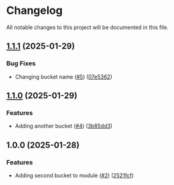# Changelog

All notable changes to this project will be documented in this file.

## [1.1.1](https://github.com/418error/terraform-test-module/compare/v1.1.0...v1.1.1) (2025-01-29)


### Bug Fixes

* Changing bucket name ([#5](https://github.com/418error/terraform-test-module/issues/5)) ([07e5362](https://github.com/418error/terraform-test-module/commit/07e536218f1b4b5de30df59df1db8c89e44d663c))

## [1.1.0](https://github.com/418error/terraform-test-module/compare/v1.0.0...v1.1.0) (2025-01-29)


### Features

* Adding another bucket ([#4](https://github.com/418error/terraform-test-module/issues/4)) ([3b85dd3](https://github.com/418error/terraform-test-module/commit/3b85dd317a06dce8f3e66bba3688686155d45d18))

## 1.0.0 (2025-01-28)


### Features

* Adding second bucket to module ([#2](https://github.com/418error/terraform-test-module/issues/2)) ([2521fcf](https://github.com/418error/terraform-test-module/commit/2521fcf8f6c7f99d76b0b87d347f9838ff4321fa))
